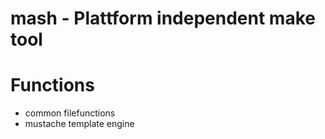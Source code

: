 # mash - Plattform independent make tool

# Functions

- common filefunctions
- mustache template engine
